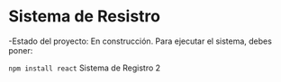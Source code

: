 <h1> Sistema de Resistro </h1>
-Estado del proyecto: En construcción.
Para ejecutar el sistema, debes poner: 

```npm install react```
Sistema de Registro 2
